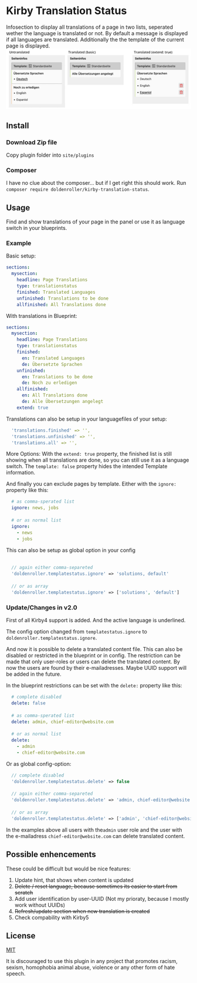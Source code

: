 # Kirby Translation Status

Infosection to display all translations of a page in two lists, seperated wether the language is translated or not. By default a message is displayed if all languages are translated. Additionally the the template of the current page is displayed.
![screenshot translation-status](/screenshot-v2.jpg)

## Install
### Download Zip file

Copy plugin folder into `site/plugins`

### Composer
I have no clue about the composer... but if I get right this should work.
Run `composer require doldenroller/kirby-translation-status`.

## Usage
Find and show translations of your page in the panel or use it as language switch in your blueprints.

### Example
Basic setup:

```yaml
sections:
  mysection:
    headline: Page Translations
    type: translationstatus
    finished: Translated Languages
    unfinished: Translations to be done
    allfinished: All Translations done
```


With translations in Blueprint:

```yaml
sections:
  mysection:
    headline: Page Translations
    type: translationstatus
    finished:
      en: Translated Languages
      de: Übersetzte Sprachen
    unfinished:
      en: Translations to be done
      de: Noch zu erledigen
    allfinished:
      en: All Translations done
      de: Alle Übersetzungen angelegt
    extend: true
```

Translations can also be setup in your languagefiles of your setup:

```yaml
  'translations.finished' => '',
  'translations.unfinished' => '',
  'translations.all' => '',

```

More Options:
With the `extend: true` property, the finished list is still showing when all translations are done, so you can still use it as a language switch.
The `template: false` property hides the intended Template information.

And finally you can exclude pages by template. Either with the `ignore:` property like this:

```yaml
  # as comma-sperated list
  ignore: news, jobs

  # or as normal list
  ignore:
    - news
    - jobs

```

This can also be setup as global option in your config

```php

  // again either comma-separeted
  'doldenroller.templatestatus.ignore' => 'solutions, default'

  // or as array
  'doldenroller.templatestatus.ignore' => ['solutions', 'default']

```

### Update/Changes in v2.0
First of all Kirby4 support is added. And the active language is underlined.

The config option changed from `templatestatus.ignore` to `doldenroller.templatestatus.ignore`.

And now it is possible to delete a translated content file. This can also be disabled or restricted in the blueprint or in config. The restriction can be made that only user-roles or users can delete the translated content. By now the users are found by their e-mailadresses. Maybe UUID support will be added in the future.

In the blueprint restrictions can be set with the `delete:` property like this:

```yaml
  # complete disabled
  delete: false

  # as comma-sperated list
  delete: admin, chief-editor@website.com

  # or as normal list
  delete:
    - admin
    - chief-editor@website.com

```

Or as global config-option:

```php
  // complete disabled
  'doldenroller.templatestatus.delete' => false

  // again either comma-separeted
  'doldenroller.templatestatus.delete' => 'admin, chief-editor@website.com'

  // or as array
  'doldenroller.templatestatus.delete' => ['admin', 'chief-editor@website.com']

```

In the examples above all users with the`admin` user role and the user with the e-mailadress `chief-editor@website.com` can delete translated content.

## Possible enhencements
These could be difficult but would be nice features:
1. Update hint, that shows when content is updated
2. ~~Delete / reset language, because sometimes its easier to start from scratch~~
3. Add user identification by user-UUID (Not my prioraty, because I mostly work without UUIDs)
4. ~~Refresh/update section when new translation is created~~
5. Check compability with Kirby5

## License

[MIT](https://opensource.org/licenses/MIT)


It is discouraged to use this plugin in any project that promotes racism, sexism, homophobia animal abuse, violence or any other form of hate speech.
